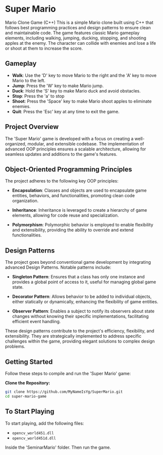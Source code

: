 # Super Mario

Mario Clone Game (C++)
This is a simple Mario clone built using C++ that follows best programming practices and design patterns to ensure clean and maintainable code. The game features classic Mario gameplay elements, including walking, jumping, ducking, stopping, and shooting apples at the enemy. The character can collide with enemies and lose a life or shoot at them to increase the score.

## Gameplay

- **Walk**: Use the 'D' key to move Mario to the right and the 'A' key to move Mario to the left.
- **Jump**: Press the 'W' key to make Mario jump.
- **Duck**: Hold the 'S' key to make Mario duck and avoid obstacles.
- **Stop**: Press the 'a' to stop
- **Shoot**: Press the 'Space' key to make Mario shoot apples to eliminate enemies.
- **Quit**: Press the 'Esc' key at any time to exit the game.

## Project Overview

The 'Super Mario' game is developed with a focus on creating a well-organized, modular, and extensible codebase. The implementation of advanced OOP principles ensures a scalable architecture, allowing for seamless updates and additions to the game's features.

## Object-Oriented Programming Principles

The project adheres to the following key OOP principles:

- **Encapsulation**: Classes and objects are used to encapsulate game entities, behaviors, and functionalities, promoting clean code organization.

- **Inheritance**: Inheritance is leveraged to create a hierarchy of game elements, allowing for code reuse and specialization.

- **Polymorphism**: Polymorphic behavior is employed to enable flexibility and extensibility, providing the ability to override and extend functionalities.

## Design Patterns

The project goes beyond conventional game development by integrating advanced Design Patterns. Notable patterns include:

- **Singleton Pattern**: Ensures that a class has only one instance and provides a global point of access to it, useful for managing global game state.

- **Decorator Pattern**: Allows behavior to be added to individual objects, either statically or dynamically, enhancing the flexibility of game entities.

- **Observer Pattern**: Enables a subject to notify its observers about state changes without knowing their specific implementations, facilitating efficient event handling.

These design patterns contribute to the project's efficiency, flexibility, and extensibility. They are strategically implemented to address specific challenges within the game, providing elegant solutions to complex design problems.

## Getting Started

Follow these steps to compile and run the 'Super Mario' game:

 **Clone the Repository:**
   ```bash
   git clone https://github.com/MyNameIsYg/SuperMario.git
   cd super-mario-game
   ```

## To Start Playing

To start playing, add the following files:

- `opencv_world451.dll`
- `opencv_world451d.dll`

Inside the 'SeminarMario' folder. Then run the game.


